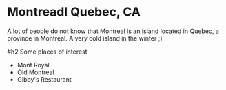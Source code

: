 # Montreadl Quebec, CA

A lot of people do not know that Montreal is an island located in Quebec, a province in Montreal. A very cold island in the winter ;) 

#h2 Some places of interest

- Mont Royal
- Old Montreal
- Gibby's Restaurant

